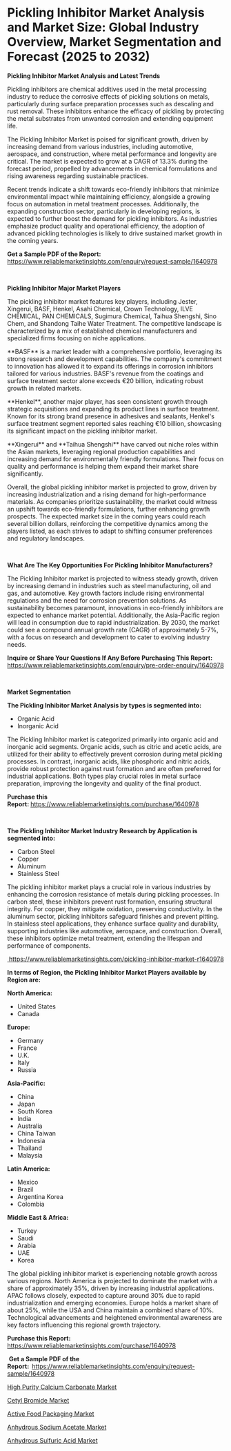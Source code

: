 <p><h1>Pickling Inhibitor Market Analysis and Market Size: Global Industry Overview, Market Segmentation and Forecast (2025 to 2032)</h1></p><p><strong>Pickling Inhibitor Market Analysis and Latest Trends</strong></p>
<p><p>Pickling inhibitors are chemical additives used in the metal processing industry to reduce the corrosive effects of pickling solutions on metals, particularly during surface preparation processes such as descaling and rust removal. These inhibitors enhance the efficacy of pickling by protecting the metal substrates from unwanted corrosion and extending equipment life.</p><p>The Pickling Inhibitor Market is poised for significant growth, driven by increasing demand from various industries, including automotive, aerospace, and construction, where metal performance and longevity are critical. The market is expected to grow at a CAGR of 13.3% during the forecast period, propelled by advancements in chemical formulations and rising awareness regarding sustainable practices. </p><p>Recent trends indicate a shift towards eco-friendly inhibitors that minimize environmental impact while maintaining efficiency, alongside a growing focus on automation in metal treatment processes. Additionally, the expanding construction sector, particularly in developing regions, is expected to further boost the demand for pickling inhibitors. As industries emphasize product quality and operational efficiency, the adoption of advanced pickling technologies is likely to drive sustained market growth in the coming years.</p></p>
<p><strong>Get a Sample PDF of the Report:&nbsp;</strong> <a href="https://www.reliablemarketinsights.com/enquiry/request-sample/1640978?utm_campaign=2135&utm_medium=2&utm_source=Github&utm_content=ia&utm_term=30012025&utm_id=pickling-inhibitor">https://www.reliablemarketinsights.com/enquiry/request-sample/1640978</a></p>
<p>&nbsp;</p>
<p><strong>Pickling Inhibitor Major Market Players</strong></p>
<p><p>The pickling inhibitor market features key players, including Jester, Xingerui, BASF, Henkel, Asahi Chemical, Crown Technology, ILVE CHEMICAL, PAN CHEMICALS, Sugimura Chemical, Taihua Shengshi, Sino Chem, and Shandong Taihe Water Treatment. The competitive landscape is characterized by a mix of established chemical manufacturers and specialized firms focusing on niche applications.</p><p>**BASF** is a market leader with a comprehensive portfolio, leveraging its strong research and development capabilities. The company's commitment to innovation has allowed it to expand its offerings in corrosion inhibitors tailored for various industries. BASF's revenue from the coatings and surface treatment sector alone exceeds €20 billion, indicating robust growth in related markets.</p><p>**Henkel**, another major player, has seen consistent growth through strategic acquisitions and expanding its product lines in surface treatment. Known for its strong brand presence in adhesives and sealants, Henkel's surface treatment segment reported sales reaching €10 billion, showcasing its significant impact on the pickling inhibitor market.</p><p>**Xingerui** and **Taihua Shengshi** have carved out niche roles within the Asian markets, leveraging regional production capabilities and increasing demand for environmentally friendly formulations. Their focus on quality and performance is helping them expand their market share significantly.</p><p>Overall, the global pickling inhibitor market is projected to grow, driven by increasing industrialization and a rising demand for high-performance materials. As companies prioritize sustainability, the market could witness an upshift towards eco-friendly formulations, further enhancing growth prospects. The expected market size in the coming years could reach several billion dollars, reinforcing the competitive dynamics among the players listed, as each strives to adapt to shifting consumer preferences and regulatory landscapes.</p></p>
<p>&nbsp;</p>
<p><strong>What Are The Key Opportunities For Pickling Inhibitor Manufacturers?</strong></p>
<p><p>The Pickling Inhibitor market is projected to witness steady growth, driven by increasing demand in industries such as steel manufacturing, oil and gas, and automotive. Key growth factors include rising environmental regulations and the need for corrosion prevention solutions. As sustainability becomes paramount, innovations in eco-friendly inhibitors are expected to enhance market potential. Additionally, the Asia-Pacific region will lead in consumption due to rapid industrialization. By 2030, the market could see a compound annual growth rate (CAGR) of approximately 5-7%, with a focus on research and development to cater to evolving industry needs.</p></p>
<p><strong>Inquire or Share Your Questions If Any Before Purchasing This Report:</strong> <a href="https://www.reliablemarketinsights.com/enquiry/pre-order-enquiry/1640978?utm_campaign=2135&utm_medium=2&utm_source=Github&utm_content=ia&utm_term=30012025&utm_id=pickling-inhibitor">https://www.reliablemarketinsights.com/enquiry/pre-order-enquiry/1640978</a></p>
<p>&nbsp;</p>
<p><strong>Market Segmentation</strong></p>
<p><strong>The Pickling Inhibitor Market Analysis by types is segmented into:</strong></p>
<p><ul><li>Organic Acid</li><li>Inorganic Acid</li></ul></p>
<p><p>The Pickling Inhibitor market is categorized primarily into organic acid and inorganic acid segments. Organic acids, such as citric and acetic acids, are utilized for their ability to effectively prevent corrosion during metal pickling processes. In contrast, inorganic acids, like phosphoric and nitric acids, provide robust protection against rust formation and are often preferred for industrial applications. Both types play crucial roles in metal surface preparation, improving the longevity and quality of the final product.</p></p>
<p><strong>Purchase this Report:&nbsp;</strong><a href="https://www.reliablemarketinsights.com/purchase/1640978?utm_campaign=2135&utm_medium=2&utm_source=Github&utm_content=ia&utm_term=30012025&utm_id=pickling-inhibitor">https://www.reliablemarketinsights.com/purchase/1640978</a></p>
<p>&nbsp;</p>
<p><strong>The Pickling Inhibitor Market Industry Research by Application is segmented into:</strong></p>
<p><ul><li>Carbon Steel</li><li>Copper</li><li>Aluminum</li><li>Stainless Steel</li></ul></p>
<p><p>The pickling inhibitor market plays a crucial role in various industries by enhancing the corrosion resistance of metals during pickling processes. In carbon steel, these inhibitors prevent rust formation, ensuring structural integrity. For copper, they mitigate oxidation, preserving conductivity. In the aluminum sector, pickling inhibitors safeguard finishes and prevent pitting. In stainless steel applications, they enhance surface quality and durability, supporting industries like automotive, aerospace, and construction. Overall, these inhibitors optimize metal treatment, extending the lifespan and performance of components.</p></p>
<p><a href="https://www.reliablemarketinsights.com/pickling-inhibitor-market-r1640978?utm_campaign=2135&utm_medium=2&utm_source=Github&utm_content=ia&utm_term=30012025&utm_id=pickling-inhibitor">&nbsp;https://www.reliablemarketinsights.com/pickling-inhibitor-market-r1640978</a></p>
<p><strong>In terms of Region, the Pickling Inhibitor Market Players available by Region are:</strong></p>
<p>
    <p> <strong> North America: </strong>
        <ul>
            <li>United States</li>
            <li>Canada</li>
        </ul>
        </p> 
    <p> <strong> Europe: </strong>
        <ul>
            <li>Germany</li>
            <li>France</li>
            <li>U.K.</li>
            <li>Italy</li>
            <li>Russia</li>
        </ul>
        </p> 
    <p> <strong> Asia-Pacific: </strong>
        <ul>
            <li>China</li>
            <li>Japan</li>
            <li>South Korea</li>
            <li>India</li>
            <li>Australia</li>
            <li>China Taiwan</li>
            <li>Indonesia</li>
            <li>Thailand</li>
            <li>Malaysia</li>
        </ul>
        </p> 
    <p> <strong> Latin America: </strong>
        <ul>
            <li>Mexico</li>
            <li>Brazil</li>
            <li>Argentina Korea</li>
            <li>Colombia</li>
        </ul>
        </p> 
    <p> <strong> Middle East & Africa: </strong>
        <ul>
            <li>Turkey</li>
            <li>Saudi</li>
            <li>Arabia</li>
            <li>UAE</li>
            <li>Korea</li>
        </ul>
    </p>
    </p>
<p><p>The global pickling inhibitor market is experiencing notable growth across various regions. North America is projected to dominate the market with a share of approximately 35%, driven by increasing industrial applications. APAC follows closely, expected to capture around 30% due to rapid industrialization and emerging economies. Europe holds a market share of about 25%, while the USA and China maintain a combined share of 10%. Technological advancements and heightened environmental awareness are key factors influencing this regional growth trajectory.</p></p>
<p><strong>Purchase this Report: </strong><a href="https://www.reliablemarketinsights.com/purchase/1640978?utm_campaign=2135&utm_medium=2&utm_source=Github&utm_content=ia&utm_term=30012025&utm_id=pickling-inhibitor">https://www.reliablemarketinsights.com/purchase/1640978</a></p>
<p>&nbsp;<strong>Get a Sample PDF of the Report:&nbsp;&nbsp;</strong><a href="https://www.reliablemarketinsights.com/enquiry/request-sample/1640978?utm_campaign=2135&utm_medium=2&utm_source=Github&utm_content=ia&utm_term=30012025&utm_id=pickling-inhibitor">https://www.reliablemarketinsights.com/enquiry/request-sample/1640978</a></p>
<p><strong></strong></p>
<p><p><a href="https://github.com/pearlinewhite4692/Market-Research-Report-List-1/blob/main/high-purity-calcium-carbonate-market.md?utm_campaign=2135&utm_medium=2&utm_source=Github&utm_content=ia&utm_term=30012025&utm_id=pickling-inhibitor">High Purity Calcium Carbonate Market</a></p><p><a href="https://github.com/gerlttameka883615/Market-Research-Report-List-1/blob/main/cetyl-bromide-market.md?utm_campaign=2135&utm_medium=2&utm_source=Github&utm_content=ia&utm_term=30012025&utm_id=pickling-inhibitor">Cetyl Bromide Market</a></p><p><a href="https://github.com/FlorianWolf90/Market-Research-Report-List-1/blob/main/active-food-packaging-market.md?utm_campaign=2135&utm_medium=2&utm_source=Github&utm_content=ia&utm_term=30012025&utm_id=pickling-inhibitor">Active Food Packaging Market</a></p><p><a href="https://github.com/hillsmyung726/Market-Research-Report-List-1/blob/main/anhydrous-sodium-acetate-market.md?utm_campaign=2135&utm_medium=2&utm_source=Github&utm_content=ia&utm_term=30012025&utm_id=pickling-inhibitor">Anhydrous Sodium Acetate Market</a></p><p><a href="https://github.com/NargisHussain75/Market-Research-Report-List-1/blob/main/anhydrous-sulfuric-acid-market.md?utm_campaign=2135&utm_medium=2&utm_source=Github&utm_content=ia&utm_term=30012025&utm_id=pickling-inhibitor">Anhydrous Sulfuric Acid Market</a></p></p>